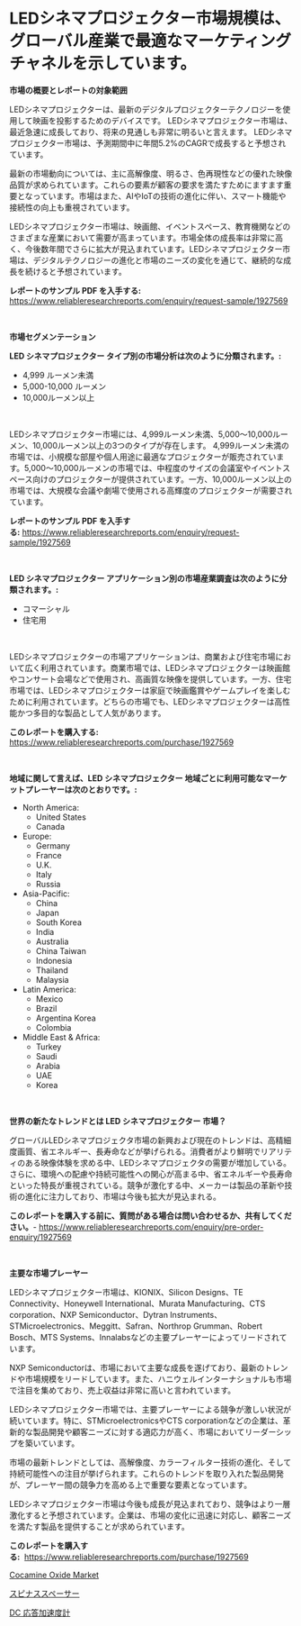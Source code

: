 <p><h1>LEDシネマプロジェクター市場規模は、グローバル産業で最適なマーケティングチャネルを示しています。</h1></p><p><strong>市場の概要とレポートの対象範囲</strong></p>
<p><p>LEDシネマプロジェクターは、最新のデジタルプロジェクターテクノロジーを使用して映画を投影するためのデバイスです。 LEDシネマプロジェクター市場は、最近急速に成長しており、将来の見通しも非常に明るいと言えます。 LEDシネマプロジェクター市場は、予測期間中に年間5.2%のCAGRで成長すると予想されています。</p><p>最新の市場動向については、主に高解像度、明るさ、色再現性などの優れた映像品質が求められています。これらの要素が顧客の要求を満たすためにますます重要となっています。市場はまた、AIやIoTの技術の進化に伴い、スマート機能や接続性の向上も重視されています。</p><p>LEDシネマプロジェクター市場は、映画館、イベントスペース、教育機関などのさまざまな産業において需要が高まっています。市場全体の成長率は非常に高く、今後数年間でさらに拡大が見込まれています。LEDシネマプロジェクター市場は、デジタルテクノロジーの進化と市場のニーズの変化を通じて、継続的な成長を続けると予想されています。</p></p>
<p><strong>レポートのサンプル PDF を入手する:</strong> <a href="https://www.reliableresearchreports.com/enquiry/request-sample/1927569">https://www.reliableresearchreports.com/enquiry/request-sample/1927569</a></p>
<p>&nbsp;</p>
<p><strong>市場セグメンテーション</strong></p>
<p><strong>LED シネマプロジェクター タイプ別の市場分析は次のように分類されます。:</strong></p>
<p><ul><li>4,999 ルーメン未満</li><li>5,000-10,000 ルーメン</li><li>10,000ルーメン以上</li></ul></p>
<p>&nbsp;</p>
<p><p>LEDシネマプロジェクター市場には、4,999ルーメン未満、5,000～10,000ルーメン、10,000ルーメン以上の3つのタイプが存在します。 4,999ルーメン未満の市場では、小規模な部屋や個人用途に最適なプロジェクターが販売されています。5,000～10,000ルーメンの市場では、中程度のサイズの会議室やイベントスペース向けのプロジェクターが提供されています。一方、10,000ルーメン以上の市場では、大規模な会議や劇場で使用される高輝度のプロジェクターが需要されています。</p></p>
<p><strong>レポートのサンプル PDF を入手する:</strong>&nbsp;<a href="https://www.reliableresearchreports.com/enquiry/request-sample/1927569">https://www.reliableresearchreports.com/enquiry/request-sample/1927569</a></p>
<p>&nbsp;</p>
<p><strong> LED シネマプロジェクター アプリケーション別の市場産業調査は次のように分類されます。:</strong></p>
<p><ul><li>コマーシャル</li><li>住宅用</li></ul></p>
<p>&nbsp;</p>
<p><p>LEDシネマプロジェクターの市場アプリケーションは、商業および住宅市場において広く利用されています。商業市場では、LEDシネマプロジェクターは映画館やコンサート会場などで使用され、高画質な映像を提供しています。一方、住宅市場では、LEDシネマプロジェクターは家庭で映画鑑賞やゲームプレイを楽しむために利用されています。どちらの市場でも、LEDシネマプロジェクターは高性能かつ多目的な製品として人気があります。</p></p>
<p><strong>このレポートを購入する:</strong>&nbsp; <a href="https://www.reliableresearchreports.com/purchase/1927569">https://www.reliableresearchreports.com/purchase/1927569</a></p>
<p>&nbsp;</p>
<p><strong>地域に関して言えば、LED シネマプロジェクター 地域ごとに利用可能なマーケットプレーヤーは次のとおりです。:</strong></p>
<p><ul>
    <li>
        North America:
        <ul>
            <li>United States</li>
            <li>Canada</li>
        </ul>
    </li>
    <li>
        Europe:
        <ul>
            <li>Germany</li>
            <li>France</li>
            <li>U.K.</li>
            <li>Italy</li>
            <li>Russia</li>
        </ul>
    </li>
    <li>
        Asia-Pacific:
        <ul>
            <li>China</li>
            <li>Japan</li>
            <li>South Korea</li>
            <li>India</li>
            <li>Australia</li>
            <li>China Taiwan</li>
            <li>Indonesia</li>
            <li>Thailand</li>
            <li>Malaysia</li>
        </ul>
    </li>
    <li>
        Latin America:
        <ul>
            <li>Mexico</li>
            <li>Brazil</li>
            <li>Argentina Korea</li>
            <li>Colombia</li>
        </ul>
    </li>
    <li>
        Middle East & Africa:
        <ul>
            <li>Turkey</li>
            <li>Saudi</li>
            <li>Arabia</li>
            <li>UAE</li>
            <li>Korea</li>
        </ul>
    </li>
    </ul></p>
<p>&nbsp;</p>
<p><strong>世界の新たなトレンドとは LED シネマプロジェクター 市場？</strong></p>
<p><p>グローバルLEDシネマプロジェクタ市場の新興および現在のトレンドは、高精細度画質、省エネルギー、長寿命などが挙げられる。消費者がより鮮明でリアリティのある映像体験を求める中、LEDシネマプロジェクタの需要が増加している。さらに、環境への配慮や持続可能性への関心が高まる中、省エネルギーや長寿命といった特長が重視されている。競争が激化する中、メーカーは製品の革新や技術の進化に注力しており、市場は今後も拡大が見込まれる。</p></p>
<p><strong>このレポートを購入する前に、質問がある場合は問い合わせるか、共有してください。</strong>- <a href="https://www.reliableresearchreports.com/enquiry/pre-order-enquiry/1927569">https://www.reliableresearchreports.com/enquiry/pre-order-enquiry/1927569</a></p>
<p>&nbsp;</p>
<p><strong>主要な市場プレーヤー</strong></p>
<p><p>LEDシネマプロジェクター市場は、KIONIX、Silicon Designs、TE Connectivity、Honeywell International、Murata Manufacturing、CTS corporation、NXP Semiconductor、Dytran Instruments、STMicroelectronics、Meggitt、Safran、Northrop Grumman、Robert Bosch、MTS Systems、Innalabsなどの主要プレーヤーによってリードされています。</p><p>NXP Semiconductorは、市場において主要な成長を遂げており、最新のトレンドや市場規模をリードしています。また、ハニウェルインターナショナルも市場で注目を集めており、売上収益は非常に高いと言われています。</p><p>LEDシネマプロジェクター市場では、主要プレーヤーによる競争が激しい状況が続いています。特に、STMicroelectronicsやCTS corporationなどの企業は、革新的な製品開発や顧客ニーズに対する適応力が高く、市場においてリーダーシップを築いています。</p><p>市場の最新トレンドとしては、高解像度、カラーフィルター技術の進化、そして持続可能性への注目が挙げられます。これらのトレンドを取り入れた製品開発が、プレーヤー間の競争力を高める上で重要な要素となっています。</p><p>LEDシネマプロジェクター市場は今後も成長が見込まれており、競争はより一層激化すると予想されています。企業は、市場の変化に迅速に対応し、顧客ニーズを満たす製品を提供することが求められています。</p></p>
<p><strong>このレポートを購入する:</strong>&nbsp;&nbsp;<a href="https://www.reliableresearchreports.com/purchase/1927569">https://www.reliableresearchreports.com/purchase/1927569</a></p>
<p><p><a href="https://forested-sushi-9b0.notion.site/Global-Cocamine-Oxide-Market-by-Types-Applications-and-Major-Players-with-Regional-Growth-Rate-An-c1f610c91002468da8ec8406a3a95b32">Cocamine Oxide Market</a></p><p><a href="https://github.com/JacksonWiza1924/Market-Research-Report-List-1/blob/main/18688247905.md">スピナススペーサー</a></p><p><a href="https://github.com/Calvi3ynJerde867/Market-Research-Report-List-1/blob/main/87579267904.md">DC 応答加速度計</a></p></p>